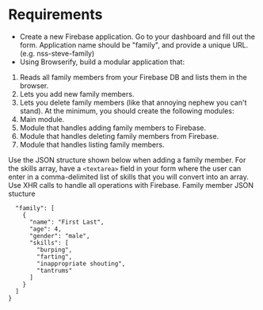 # Requirements

- Create a new Firebase application. Go to your dashboard and fill out the form. Application name should be "family", and provide a unique URL. (e.g. nss-steve-family)
-  Using Browserify, build a modular application that:
1. Reads all family members from your Firebase DB and lists them in the browser.
1. Lets you add new family members.
1. Lets you delete family members (like that annoying nephew you can't stand).
At the minimum, you should create the following modules:
1. Main module.
1. Module that handles adding family members to Firebase.
1. Module that handles deleting family members from Firebase.
1. Module that handles listing family members.

Use the JSON structure shown below when adding a family member. For the skills array, have a `<textarea>` field in your form where the user can enter in a comma-delimited list of skills that you will convert into an array.
Use XHR calls to handle all operations with Firebase.
Family member JSON stucture

```{
  "family": [
    {
      "name": "First Last",
      "age": 4,
      "gender": "male",
      "skills": [
        "burping",
        "farting",
        "inappropriate shouting",
        "tantrums"
      ]
    }
  ]
}
```
